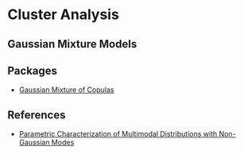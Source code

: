 # Cluster Analysis


Gaussian Mixture Models
----------

## Packages
- [Gaussian Mixture of Copulas](https://cran.r-project.org/web/packages/GMCM/vignettes/GMCM-JStatSoft.pdf)

## References

- [Parametric Characterization of Multimodal Distributions with Non-Gaussian Modes](https://scihub.wikicn.top/10.1109/ICDMW.2011.135)
